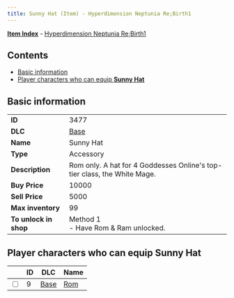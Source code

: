 ```yaml
---
title: Sunny Hat (Item) - Hyperdimension Neptunia Re;Birth1
---
```


[**Item Index**](/neptunia/rb1/item/index.html) - [Hyperdimension Neptunia Re;Birth1](/neptunia/rb1)

## Contents

- [Basic information](#basic-information)
- [Player characters who can equip **Sunny Hat**](#player-characters-who-can-equip-sunny-hat)

## Basic information

|   |   |
| -- | -- |
| **ID** | 3477 |
| **DLC** | [Base](/neptunia/rb1/dlc/1-base.html) |
| **Name** | Sunny Hat |
| **Type** | Accessory |
| **Description** | Rom only. A hat for 4 Goddesses Online's top-tier class, the White Mage. |
| **Buy Price** | 10000 |
| **Sell Price** | 5000 |
| **Max inventory** | 99 |
| **To unlock in shop** | Method 1<br />- Have Rom & Ram unlocked. |


## Player characters who can equip **Sunny Hat**

|    | ID | DLC | Name |
| -- | -- | --- | ---- |
| <input type="checkbox" id="rb1-player-1-9" class="trackbox" /> | 9 | [Base](/neptunia/rb1/dlc/1-base.html) | [Rom](/neptunia/rb1/player/1-9-rom.html) |
